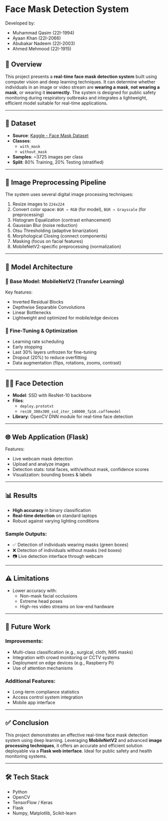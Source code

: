 # Face Mask Detection System

Developed by:
- Muhammad Qasim (22I-1994)
- Ayaan Khan (22I-2066)
- Abubakar Nadeem (22I-2003)
- Ahmed Mehmood (22I-1915)

## 📌 Overview

This project presents a **real-time face mask detection system** built using computer vision and deep learning techniques. It can determine whether individuals in an image or video stream are **wearing a mask**, **not wearing a mask**, or wearing it **incorrectly**. The system is designed for public safety monitoring during respiratory outbreaks and integrates a lightweight, efficient model suitable for real-time applications.

---

## 📁 Dataset

- **Source**: [Kaggle - Face Mask Dataset](https://www.kaggle.com/datasets/omkargurav/face-mask-dataset)
- **Classes**: 
  - `with_mask`
  - `without_mask`
- **Samples**: ~3725 images per class
- **Split**: 80% Training, 20% Testing (stratified)

---

## 🧪 Image Preprocessing Pipeline

The system uses several digital image processing techniques:
1. Resize images to `224x224`
2. Convert color space: `BGR → RGB` (for model), `BGR → Grayscale` (for preprocessing)
3. Histogram Equalization (contrast enhancement)
4. Gaussian Blur (noise reduction)
5. Otsu Thresholding (adaptive binarization)
6. Morphological Closing (connect components)
7. Masking (focus on facial features)
8. MobileNetV2-specific preprocessing (normalization)

---

## 🧠 Model Architecture

### 🔹 Base Model: MobileNetV2 (Transfer Learning)

Key features:
- Inverted Residual Blocks
- Depthwise Separable Convolutions
- Linear Bottlenecks
- Lightweight and optimized for mobile/edge devices

### 🔧 Fine-Tuning & Optimization
- Learning rate scheduling
- Early stopping
- Last 30% layers unfrozen for fine-tuning
- Dropout (20%) to reduce overfitting
- Data augmentation (flips, rotations, zooms, contrast)

---

## 🕵️‍♂️ Face Detection

- **Model**: SSD with ResNet-10 backbone
- **Files**:
  - `deploy.prototxt`
  - `res10_300x300_ssd_iter_140000_fp16.caffemodel`
- **Library**: OpenCV DNN module for real-time face detection

---

## 🌐 Web Application (Flask)

Features:
- Live webcam mask detection
- Upload and analyze images
- Detection stats: total faces, with/without mask, confidence scores
- Visualization: bounding boxes & labels

---

## 📊 Results

- **High accuracy** in binary classification
- **Real-time detection** on standard laptops
- Robust against varying lighting conditions

### Sample Outputs:
- ✅ Detection of individuals wearing masks (green boxes)
- ❌ Detection of individuals without masks (red boxes)
- 📷 Live detection interface through webcam

---

## ⚠️ Limitations

- Lower accuracy with:
  - Non-mask facial occlusions
  - Extreme head poses
  - High-res video streams on low-end hardware

---

## 🚀 Future Work

### Improvements:
- Multi-class classification (e.g., surgical, cloth, N95 masks)
- Integration with crowd monitoring or CCTV systems
- Deployment on edge devices (e.g., Raspberry Pi)
- Use of attention mechanisms

### Additional Features:
- Long-term compliance statistics
- Access control system integration
- Mobile app interface

---

## ✅ Conclusion

This project demonstrates an effective real-time face mask detection system using deep learning. Leveraging **MobileNetV2** and advanced **image processing techniques**, it offers an accurate and efficient solution deployable via a **Flask web interface**. Ideal for public safety and health monitoring systems.

---

## 🛠️ Tech Stack

- Python
- OpenCV
- TensorFlow / Keras
- Flask
- Numpy, Matplotlib, Scikit-learn


